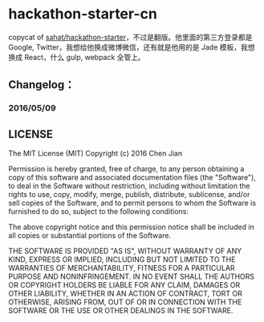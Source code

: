 # hackathon-starter-cn

copycat of [sahat/hackathon-starter](https://github.com/sahat/hackathon-starter)，不过是翻版。他里面的第三方登录都是 Google, Twitter，我想给他换成微博微信，还有就是他用的是 Jade 模板，我想换成 React，什么 gulp, webpack 全管上。

## Changelog：
### 2016/05/09



## LICENSE

The MIT License (MIT)
Copyright (c) 2016 Chen Jian

Permission is hereby granted, free of charge, to any person obtaining a copy
of this software and associated documentation files (the "Software"), to deal
in the Software without restriction, including without limitation the rights
to use, copy, modify, merge, publish, distribute, sublicense, and/or sell
copies of the Software, and to permit persons to whom the Software is
furnished to do so, subject to the following conditions:

The above copyright notice and this permission notice shall be included in all
copies or substantial portions of the Software.

THE SOFTWARE IS PROVIDED "AS IS", WITHOUT WARRANTY OF ANY KIND,
EXPRESS OR IMPLIED, INCLUDING BUT NOT LIMITED TO THE WARRANTIES OF
MERCHANTABILITY, FITNESS FOR A PARTICULAR PURPOSE AND NONINFRINGEMENT.
IN NO EVENT SHALL THE AUTHORS OR COPYRIGHT HOLDERS BE LIABLE FOR ANY CLAIM,
DAMAGES OR OTHER LIABILITY, WHETHER IN AN ACTION OF CONTRACT, TORT OR
OTHERWISE, ARISING FROM, OUT OF OR IN CONNECTION WITH THE SOFTWARE OR THE USE
OR OTHER DEALINGS IN THE SOFTWARE.

